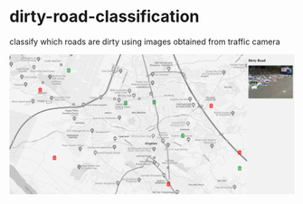 # dirty-road-classification
classify which roads are dirty using images obtained from traffic camera

![dirty road classification demo on angeles map](./assets/demo/demo.png)